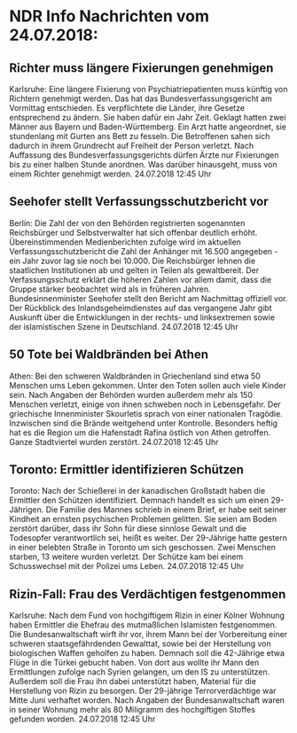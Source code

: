 # NDR Info Nachrichten vom 24.07.2018:


## Richter muss längere Fixierungen genehmigen
Karlsruhe: Eine längere Fixierung von Psychiatriepatienten muss künftig von Richtern genehmigt werden. Das hat das Bundesverfassungsgericht am Vormittag entschieden. Es verpflichtete die Länder, ihre Gesetze entsprechend zu ändern. Sie haben dafür ein Jahr Zeit. Geklagt hatten zwei Männer aus Bayern und Baden-Württemberg. Ein Arzt hatte angeordnet, sie stundenlang mit Gurten ans Bett zu fesseln. Die Betroffenen sahen sich dadurch in ihrem Grundrecht auf Freiheit der Person verletzt. Nach Auffassung des Bundesverfassungsgerichts dürfen Ärzte nur Fixierungen bis zu einer halben Stunde anordnen. Was darüber hinausgeht, muss von einem Richter genehmigt werden. 24.07.2018 12:45 Uhr 

## Seehofer stellt Verfassungsschutzbericht vor
Berlin: Die Zahl der von den Behörden registrierten sogenannten Reichsbürger und Selbstverwalter hat sich offenbar deutlich erhöht. Übereinstimmenden Medienberichten zufolge wird im aktuellen Verfassungsschutzbericht die Zahl der Anhänger mit 16.500 angegeben - ein Jahr zuvor lag sie noch bei 10.000. Die Reichsbürger lehnen die staatlichen Institutionen ab und gelten in Teilen als gewaltbereit. Der Verfassungsschutz erklärt die höheren Zahlen vor allem damit, dass die Gruppe stärker beobachtet wird als in früheren Jahren. Bundesinnenminister Seehofer stellt den Bericht am Nachmittag offiziell vor. Der Rückblick des Inlandsgeheimdienstes auf das vergangene Jahr gibt Auskunft über die Entwicklungen in der rechts- und linksextremen sowie der islamistischen Szene in Deutschland. 24.07.2018 12:45 Uhr 

## 50 Tote bei Waldbränden bei Athen
Athen:	Bei den schweren Waldbränden in Griechenland sind etwa 50 Menschen ums Leben gekommen. Unter den Toten sollen auch viele Kinder sein. Nach Angaben der Behörden wurden außerdem mehr als 150 Menschen verletzt, einige von ihnen schweben noch in Lebensgefahr. Der griechische Innenminister Skourletis sprach von einer nationalen Tragödie. Inzwischen sind die Brände weitgehend unter Kontrolle. Besonders heftig hat es die Region um die Hafenstadt Rafina östlich von Athen getroffen. Ganze Stadtviertel wurden zerstört. 24.07.2018 12:45 Uhr 

## Toronto: Ermittler identifizieren Schützen
Toronto: Nach der Schießerei in der kanadischen Großstadt haben die Ermittler den Schützen identifiziert. Demnach handelt es sich um einen 29-Jährigen. Die Familie des Mannes schrieb in einem Brief, er habe seit seiner Kindheit an ernsten psychischen Problemen gelitten. Sie seien am Boden zerstört darüber, dass ihr Sohn für diese sinnlose Gewalt und die Todesopfer verantwortlich sei, heißt es weiter. Der 29-Jährige hatte gestern in einer belebten Straße in Toronto um sich geschossen. Zwei Menschen starben, 13 weitere wurden verletzt. Der Schütze kam bei einem Schusswechsel mit der Polizei ums Leben. 24.07.2018 12:45 Uhr 

## Rizin-Fall: Frau des Verdächtigen festgenommen
Karlsruhe: Nach dem Fund von hochgiftigem Rizin in einer Kölner Wohnung haben Ermittler die Ehefrau des mutmaßlichen Islamisten festgenommen. Die Bundesanwaltschaft wirft ihr vor, ihrem Mann bei der Vorbereitung einer schweren staatsgefährdenden Gewalttat, sowie bei der Herstellung von biologischen Waffen geholfen zu haben. Demnach soll die 42-Jährige etwa Flüge in die Türkei gebucht haben. Von dort aus wollte ihr Mann den Ermittlungen zufolge nach Syrien gelangen, um den IS zu unterstützen. Außerdem soll die Frau ihn dabei unterstützt haben, Material für die Herstellung von Rizin zu besorgen. Der 29-jährige Terrorverdächtige war Mitte Juni verhaftet worden. Nach Angaben der Bundesanwaltschaft waren in seiner Wohnung mehr als 80 Miligramm des hochgiftigen Stoffes gefunden worden. 24.07.2018 12:45 Uhr 
